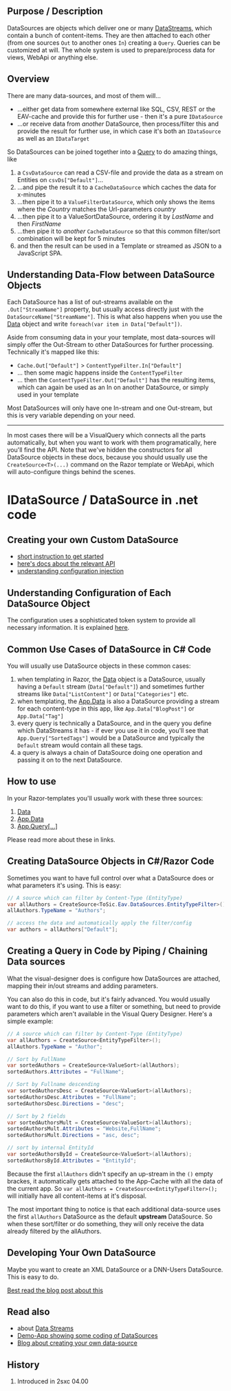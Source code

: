 ﻿---
uid: ToSic.Eav.DataSources
# summary: *content
---

## Purpose / Description
DataSources are objects which deliver one or many [DataStreams](DotNet-DataStream), which contain a bunch of content-items. They are then attached to each other (from one sources `Out` to another ones `In`) creating a `Query`. Queries can be customized at will. The whole system is used to prepare/process data for views, WebApi or anything else.

## Overview
There are many data-sources, and most of them will... 

* ...either get data from somewhere external like SQL, CSV, REST or the EAV-cache and provide this for further use - then it's a pure `IDataSource`
* ...or receive data from _another_ DataSource, then process/filter this and provide the result for further use, in which case it's both an `IDataSource` as well as an `IDataTarget` 

So DataSources can be joined together into a [Query](dotnet-query) to do amazing things, like

1. a `CsvDataSource` can read a CSV-file and provide the data as a stream on Entities on `csvDs["Default"]`...
2. ...and pipe the result it to a `CacheDataSource` which caches the data for x-minutes
3. ...then pipe it to a `ValueFilterDataSource`, which only shows the items where the _Country_ matches the Url-parameters _country_
4. ...then pipe it to a ValueSortDataSource, ordering it by _LastName_ and then _FirstName_
5. ...then pipe it to _another_ `CacheDataSource` so that this common filter/sort combination will be kept for 5 minutes
6. and then the result can be used in a Template or streamed as JSON to a JavaScript SPA.


## Understanding Data-Flow between DataSource Objects
Each DataSource has a list of out-streams available on the `.Out["StreamName"]` property, but usually access directly just with the `DataSourceName["StreamName"]`. This is what also happens when you use the [Data](Razor-Data) object and write `foreach(var item in Data["Default"])`. 

Aside from consuming data in your your template, most data-sources will simply offer the Out-Stream to other DataSources for further processing. Technically it's mapped like this:

* `Cache.Out["Default"]` > `ContentTypeFilter.In["Default"]`
* ... then some magic happens inside the `ContentTypeFilter`
* ... then the `ContentTypeFilter.Out["Default"]` has the resulting items, which can again be used as an In on another DataSource, or simply used in your template

Most DataSources will only have one In-stream and one Out-stream, but this is very variable depending on your need. 

-----

In most cases there will be a VisualQuery which connects all the parts automatically, but when you want to work with them programatically, here you'll find the API. 
Note that we've hidden the constructors for all DataSource objects in these docs, because you should usually use the `CreateSource<T>(...)` command on the Razor template or WebApi, which will auto-configure things behind the scenes. 


# IDataSource / DataSource in .net code



## Creating your own Custom DataSource
* [short instruction to get started](dotnet-datasources-custom)
* [here's docs about the relevant API](dotnet-datasource-api)
* [understanding configuration injection](dotnet-datasources-configuration)

## Understanding Configuration of Each DataSource Object
The configuration uses a sophisticated token system to provide all necessary information. It is explained [here](dotnet-datasources-configuration).


## Common Use Cases of DataSource in C# Code 

You will usually use DataSource objects in these common cases:

1. when templating in Razor, the [Data](Razor-Data) object is a DataSource, usually having a `Default` stream (`Data["Default"]`) and sometimes further streams like `Data["ListContent"]` or `Data["Categories"]` etc.
1. when templating, the [App.Data](Razor-App) is also a DataSource providing a stream for each content-type in this app, like `App.Data["BlogPost"]` or `App.Data["Tag"]`
1. every query is technically a DataSource, and in the query you define which DataStreams it has - if ever you use it in code, you'll see that `App.Query["SortedTags"]` would be a DataSource and typically the `Default` stream would contain all these tags.
1. a query is always a chain of DataSource doing one operation and passing it on to the next DataSource. 

## How to use

In your Razor-templates you'll usually work with these three sources:
1. [Data](Razor-Data)
1. [App.Data](Razor-App)
1. [App.Query[...]](Razor-App)

Please read more about these in links. 

## Creating DataSource Objects in C#/Razor Code
Sometimes you want to have full control over what a DataSource does or what parameters it's using. This is easy: 

```c#
// A source which can filter by Content-Type (EntityType)
var allAuthors = CreateSource<ToSic.Eav.DataSources.EntityTypeFilter>();
allAuthors.TypeName = "Authors";

// access the data and automatically apply the filter/config
var authors = allAuthors["Default"]; 
``` 

##  Creating a Query in Code by Piping / Chaining Data sources
What the visual-designer does is configure how DataSources are attached, mapping their in/out streams and adding parameters. 

You can also do this in code, but it's fairly advanced. You would usually want to do this, if you want to use a filter or something, but need to provide parameters which aren't available in the Visual Query Designer. Here's a simple example:

```c#
// A source which can filter by Content-Type (EntityType)
var allAuthors = CreateSource<EntityTypeFilter>();
allAuthors.TypeName = "Author";

// Sort by FullName
var sortedAuthors = CreateSource<ValueSort>(allAuthors);
sortedAuthors.Attributes = "FullName";

// Sort by Fullname descending
var sortedAuthorsDesc = CreateSource<ValueSort>(allAuthors);
sortedAuthorsDesc.Attributes = "FullName";
sortedAuthorsDesc.Directions = "desc";

// Sort by 2 fields
var sortedAuthorsMult = CreateSource<ValueSort>(allAuthors);
sortedAuthorsMult.Attributes = "Website,FullName";
sortedAuthorsMult.Directions = "asc, desc";

// sort by internal EntityId
var sortedAuthorsById = CreateSource<ValueSort>(allAuthors);
sortedAuthorsById.Attributes = "EntityId";
```
Because the first `allAuthors` didn't specify an up-stream in the `()` empty brackes, it automatically gets attached to the App-Cache with all the data of the current app. So `var allAuthors = CreateSource<EntityTypeFilter>();` will initially have all content-items at it's disposal. 

The most important thing to notice is that each additional data-source uses the first `allAuthors` DataSource as the default **upstream** DataSource. So when these sort/filter or do something, they will only receive the data already filtered by the allAuthors.


## Developing Your Own DataSource
Maybe you want to create an XML DataSource or a DNN-Users DataSource. This is easy to do. 

[Best read the blog post about this][blog-custom-ds]


## Read also

* about [Data Streams](DotNet-DataStream)
* [Demo-App showing some coding of DataSources][app-ds-code]
* [Blog about creating your own data-source][blog-custom-ds]


## History

1. Introduced in 2sxc 04.00


[eav-core-code]: https://github.com/2sic/eav-server/tree/master/ToSic.Eav.Core 
[blog-custom-ds]: http://2sxc.org/en/blog/post/new-2sxc7-create-your-own-custom-datasource-for-visual-query
[app-ds-code]: http://2sxc.org/en/apps/app/tutorial-use-a-custom-developed-datasource
